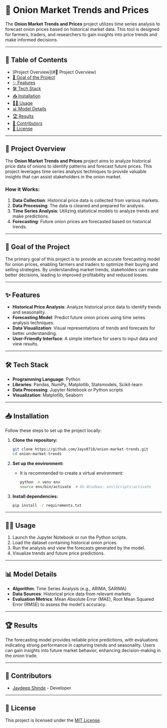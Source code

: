 


# 🧅 Onion Market Trends and Prices

The **Onion Market Trends and Prices** project utilizes time series analysis to forecast onion prices based on historical market data. This tool is designed for farmers, traders, and researchers to gain insights into price trends and make informed decisions.

---

## 🚀 Table of Contents
- [Project Overview](#📖 Project Overview)
- [🎯 Goal of the Project](#goal-of-the-project)
- [✨ Features](#features)
- [🛠️ Tech Stack](#tech-stack)
- [📥 Installation](#installation)
- [👨‍💻 Usage](#usage)
- [📊 Model Details](#model-details)
- [🏆 Results](#results)
- [🤝 Contributors](#contributors)
- [📜 License](#license)

---

## 📖 Project Overview

The **Onion Market Trends and Prices** project aims to analyze historical price data of onions to identify patterns and forecast future prices. This project leverages time series analysis techniques to provide valuable insights that can assist stakeholders in the onion market.

### How it Works:
1. **Data Collection**: Historical price data is collected from various markets.
2. **Data Processing**: The data is cleaned and prepared for analysis.
3. **Time Series Analysis**: Utilizing statistical models to analyze trends and make predictions.
4. **Forecasting**: Future onion prices are forecasted based on historical trends.

---

## 🎯 Goal of the Project

The primary goal of this project is to provide an accurate forecasting model for onion prices, enabling farmers and traders to optimize their buying and selling strategies. By understanding market trends, stakeholders can make better decisions, leading to improved profitability and reduced losses.

---

## ✨ Features

- **Historical Price Analysis**: Analyze historical price data to identify trends and seasonality.
- **Forecasting Model**: Predict future onion prices using time series analysis techniques.
- **Data Visualization**: Visual representations of trends and forecasts for better understanding.
- **User-Friendly Interface**: A simple interface for users to input data and view results.

---

## 🛠️ Tech Stack

- **Programming Language**: Python
- **Libraries**: Pandas, NumPy, Matplotlib, Statsmodels, Scikit-learn
- **Data Processing**: Jupyter Notebook or Python scripts
- **Visualization**: Matplotlib, Seaborn

---

## 📥 Installation

Follow these steps to set up the project locally:

1. **Clone the repository:**
   ```bash
   git clone https://github.com/Jays0718/onion-market-trends.git
   cd onion-market-trends
   ```

2. **Set up the environment:**
   - It is recommended to create a virtual environment:
     ```bash
     python -m venv env
     source env/bin/activate  # On Windows: env\Scripts\activate
     ```

3. **Install dependencies:**
   ```bash
   pip install -r requirements.txt
   ```

---

## 👨‍💻 Usage

1. Launch the Jupyter Notebook or run the Python scripts.
2. Load the dataset containing historical onion prices.
3. Run the analysis and view the forecasts generated by the model.
4. Visualize trends and future price predictions.

---

## 📊 Model Details

- **Algorithm**: Time Series Analysis (e.g., ARIMA, SARIMA)
- **Data Sources**: Historical price data from relevant markets
- **Evaluation Metrics**: Mean Absolute Error (MAE), Root Mean Squared Error (RMSE) to assess the model's accuracy.

---

## 🏆 Results

The forecasting model provides reliable price predictions, with evaluations indicating strong performance in capturing trends and seasonality. Users can gain insights into future market behavior, enhancing decision-making in the onion trade.

---

## 🤝 Contributors

- [Jaydeep Shinde](https://github.com/Jays0718) - Developer

---

## 📜 License

This project is licensed under the [MIT License](https://opensource.org/licenses/MIT).


